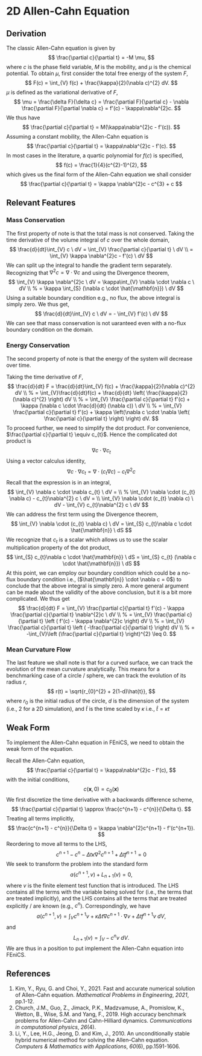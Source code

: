 # 2D Allen-Cahn Equation

## Derivation

The classic Allen-Cahn equation is given by
$$
\frac{\partial c}{\partial t} = -M \mu,
$$
where $c$ is the phase field variable, $M$ is the mobility, and $\mu$ is the chemical potential. To obtain $\mu$, first consider the total free energy of the system $F$,
$$
F(c) = \int_{V} f(c) + \frac{\kappa}{2}(\nabla c)^{2} dV.
$$
$\mu$ is defined as the variational derivative of $F$,
$$
\mu = \frac{\delta F}{\delta c} = \frac{\partial F}{\partial c} - \nabla \frac{\partial F}{\partial \nabla c} = f'(c) - \kappa\nabla^{2}c.
$$
We thus have
$$
\frac{\partial c}{\partial t} = M(\kappa\nabla^{2}c - f'(c)).
$$
Assuming a constant mobility, the Allen-Cahn equation is
$$
\frac{\partial c}{\partial t} = \kappa\nabla^{2}c - f'(c).
$$
In most cases in the literature, a quartic polynomial for $f(c)$ is specified,
$$
f(c) = \frac{1}{4}(c^{2}-1)^{2},
$$
which gives us the final form of the Allen-Cahn equation we shall consider
$$
\frac{\partial c}{\partial t} = \kappa \nabla^{2}c - c^{3} + c
$$

## Relevant Features

### Mass Conservation

The first property of note is that the total mass is not conserved. Taking the time derivative of the volume integral of $c$ over the whole domain,
$$
\frac{d}{dt}\int_{V} c \ dV = \int_{V} \frac{\partial c}{\partial t} \ dV \\
= \int_{V} \kappa \nabla^{2}c - f'(c) \ dV
$$
We can split up the integral to handle the gradient term separately. Recognizing that $\nabla^{2}c = \nabla \cdot \nabla c$ and using the Divergence theorem, 
$$
\int_{V} \kappa \nabla^{2}c \ dV = \kappa\int_{V} \nabla \cdot \nabla c \ dV \\
%
= \kappa \int_{S} (\nabla c \cdot \hat{\mathbf{n}}) \ dV
$$
Using a suitable boundary condition e.g., no flux, the above integral is simply zero. We thus get,
$$
\frac{d}{dt}\int_{V} c \ dV  = - \int_{V} f'(c) \ dV
$$
We can see that mass conservation is not uaranteed even with a no-flux boundary condition on the domain. 

### Energy Conservation

The second property of note is that the energy of the system will decrease over time. 

Taking the time derivative of $F$,
$$
\frac{d}{dt} F = \frac{d}{dt}\int_{V} f(c) + \frac{\kappa}{2}(\nabla c)^{2} dV \\
%
= \int_{V}\frac{d}{dt}f(c) + \frac{d}{dt} \left( \frac{\kappa}{2}(\nabla c)^{2} \right) dV \\
%
= \int_{V} \frac{\partial c}{\partial t} f'(c)  + \kappa (\nabla c \cdot \frac{d}{dt} (\nabla c)) \ dV \\
%
= \int_{V} \frac{\partial c}{\partial t} f'(c)  + \kappa \left(\nabla c \cdot \nabla \left( \frac{\partial c}{\partial t} \right) \right) dV.
$$
To proceed further, we need to simplify the dot product. For convenience,  $\frac{\partial c}{\partial t} \equiv c_{t}$. Hence the complicated dot product is
$$
\nabla c \cdot \nabla c_{t}
$$
Using a vector calculus identity,
$$
\nabla c \cdot \nabla c_{t} = \nabla \cdot (c_{t} \nabla c) - c_{t}\nabla^{2} c
$$
Recall that the expression is in an integral,
$$
\int_{V} \nabla c \cdot \nabla c_{t} \ dV = \\
%
\int_{V} \nabla \cdot (c_{t} \nabla c) - c_{t}\nabla^{2} c \ dV = \\
\int_{V} \nabla \cdot (c_{t} \nabla c) \ dV - \int_{V} c_{t}\nabla^{2} c \ dV
$$
We can address the first term using the Divergence theorem,
$$
\int_{V} \nabla \cdot (c_{t} \nabla c) \ dV = \int_{S} c_{t}\nabla c \cdot \hat{\mathbf{n}} \ dS
$$
We recognize that $c_{t}$ is a scalar which allows us to use the scalar multiplication property of the dot product,
$$
\int_{S} c_{t}\nabla c \cdot \hat{\mathbf{n}} \ dS = \int_{S} c_{t} (\nabla c \cdot \hat{\mathbf{n}}) \ dS
$$
At this point, we can employ our boundary condition which could be a no-flux boundary condition i.e., ($\hat{\mathbf{n}} \cdot \nabla c = 0$) to conclude that the above integral is simply zero. A more general argument can be made about the validity of the above conclusion, but it is a bit more complicated. We thus get
$$
\frac{d}{dt} F = \int_{V} \frac{\partial c}{\partial t} f'(c) - \kappa \frac{\partial c}{\partial t} \nabla^{2}c \ dV \\
%
= \int_{V} \frac{\partial c}{\partial t} \left ( f'(c) - \kappa \nabla^{2}c \right) dV \\
%
= \int_{V} \frac{\partial c}{\partial t} \left ( -\frac{\partial c}{\partial t} \right) dV \\
%
= -\int_{V}\left (\frac{\partial c}{\partial t} \right)^{2} \leq 0.
$$

### Mean Curvature Flow

The last feature we shall note is that for a curved surface, we can track the evolution of the mean curvature analytically. This means for a benchmarking case of a circle / sphere, we can track the evolution of its radius $r$,
$$
r(t) = \sqrt{r_{0}^{2} + 2(1-d)\hat{t}},
$$
where $r_{0}$ is the initial radius of the circle, $d$ is the dimension of the system (i.e., 2 for a 2D simulation), and $\hat{t}$ is the time scaled by $\kappa$ i.e., $\hat{t} = \kappa t$  

## Weak Form

To implement the Allen-Cahn equation in FEniCS, we need to obtain the weak form of the equation. 

Recall the Allen-Cahn equation,
$$
\frac{\partial c}{\partial t} = \kappa\nabla^{2}c - f'(c),
$$
with the initial conditions,
$$
c(\mathbf{x},0) = c_{0}(\mathbf{x})
$$
We first discretize the time derivative with a backwards difference scheme,
$$
\frac{\partial c}{\partial t} \approx \frac{c^{n+1} - c^{n}}{\Delta t}.
$$
Treating all terms implicitly,
$$
\frac{c^{n+1} - c^{n}}{\Delta t} = \kappa \nabla^{2}c^{n+1} - f'(c^{n+1}).
$$
Reordering to move all terms to the LHS, 
$$
c^{n+1} - c^{n} -\Delta t \kappa \nabla^{2}c^{n+1} + \Delta t f^{n+1} = 0
$$
We seek to transform the problem into the standard form
$$
a(c^{n+1},v) + L_{n+1}(v) = 0,
$$
where $v$ is the finite element test function that is introduced. The LHS contains all the terms with the variable being solved for (i.e., the terms that are treated implicitly), and the LHS contains all the terms that are treated explicitly / are known (e.g., $c^{n}$). Correspondingly, we have
$$
a(c^{n+1},v) = \int_{V} c^{n+1} v + \kappa \Delta t \nabla c^{n+1} \cdot \nabla v + \Delta t f^{n+1}v \ dV,
$$
and
$$
L_{n+1}(v) = \int_{V} -c^{n} v \ dV.
$$
We are thus in a position to put implement the Allen-Cahn equation into FEniCS. 

## References

1. Kim, Y., Ryu, G. and Choi, Y., 2021. Fast and accurate numerical solution of Allen–Cahn equation. *Mathematical Problems in Engineering*, *2021*, pp.1-12.
2. Church, J.M., Guo, Z., Jimack, P.K., Madzvamuse, A., Promislow, K., Wetton, B., Wise, S.M. and Yang, F., 2019. High accuracy benchmark problems for Allen-Cahn and Cahn-Hilliard dynamics. *Communications in computational physics*, *26*(4).
3. Li, Y., Lee, H.G., Jeong, D. and Kim, J., 2010. An unconditionally stable hybrid numerical method for solving the Allen–Cahn equation. *Computers & Mathematics with Applications*, *60*(6), pp.1591-1606.